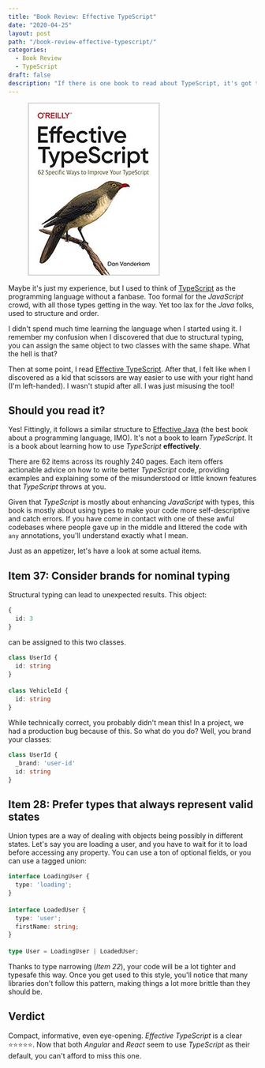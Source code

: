 ```yaml
---
title: "Book Review: Effective TypeScript"
date: "2020-04-25"
layout: post
path: "/book-review-effective-typescript/"
categories:
  - Book Review
  - TypeScript
draft: false
description: "If there is one book to read about TypeScript, it's got to be Effective TypeScript"
---
```


<figure class="figure figure--right">
  <img src="./images/effective-ts.jpg" alt="Effective TypeScript" />
</figure>

Maybe it's just my experience, but I used to think of [TypeScript](https://www.typescriptlang.org/) as the programming language without a fanbase. Too formal for the _JavaScript_ crowd, with all those types getting in the way. Yet too lax for the _Java_ folks, used to structure and order.

I didn't spend much time learning the language when I started using it. I remember my confusion when I discovered that due to structural typing, you can assign the same object to two classes with the same shape. What the hell is that? 

Then at some point, I read [Effective TypeScript](https://www.oreilly.com/library/view/effective-typescript/9781492053736/). After that, I felt like when I discovered as a kid that scissors are way easier to use with your right hand (I'm left-handed). I wasn't stupid after all. I was just misusing the tool!

## Should **you** read it?

Yes! Fittingly, it follows a similar structure to [Effective Java](https://www.oreilly.com/library/view/effective-java-3rd/9780134686097/) (the best book about a programming language, IMO). It's not a book to learn _TypeScript_. It is a book about learning how to use _TypeScript_ **effectively**.

There are 62 items across its roughly 240 pages. Each item offers actionable advice on how to write better _TypeScript_ code, providing examples and explaining some of the misunderstood or little known features that _TypeScript_ throws at you.

Given that _TypeScript_ is mostly about enhancing _JavaScript_ with types, this book is mostly about using types to make your code more self-descriptive and catch errors. If you have come in contact with one of these awful codebases where people gave up in the middle and littered the code with `any` annotations, you'll understand exactly what I mean. 

Just as an appetizer, let's have a look at some actual items.

## Item 37: Consider brands for nominal typing

Structural typing can lead to unexpected results. This object:

```typescript
{
  id: 3
}
```

can be assigned to this two classes.

```typescript
class UserId {
  id: string
}

class VehicleId {
  id: string
}
```

While technically correct, you probably didn't mean this! In a project, we had a production bug because of this. So what do you do? Well, you brand your classes:

```typescript
class UserId {
  _brand: 'user-id'
  id: string
}
```

## Item 28: Prefer types that always represent valid states

Union types are a way of dealing with objects being possibly in different states. Let's say you are loading a user, and you have to wait for it to load before accessing any property. You can use a ton of optional fields, or you can use a tagged union:

```typescript
interface LoadingUser {
  type: 'loading';
}

interface LoadedUser {
  type: 'user';
  firstName: string;
}

type User = LoadingUser | LoadedUser;
```

Thanks to type narrowing (_Item 22_), your code will be a lot tighter and typesafe this way. Once you get used to this style, you'll notice that many libraries don't follow this pattern, making things a lot more brittle than they should be.

## Verdict

Compact, informative, even eye-opening. _Effective TypeScript_ is a clear ⭐⭐⭐⭐⭐. Now that both _Angular_ and _React_ seem to use _TypeScript_ as their default, you can't afford to miss this one. 
